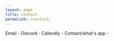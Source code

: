 ```yaml
---
layout: page
title: Contact
permalink: /contact/
---
```


Email - 
Discord - 
Calendly - 
Contact/what's app - 
